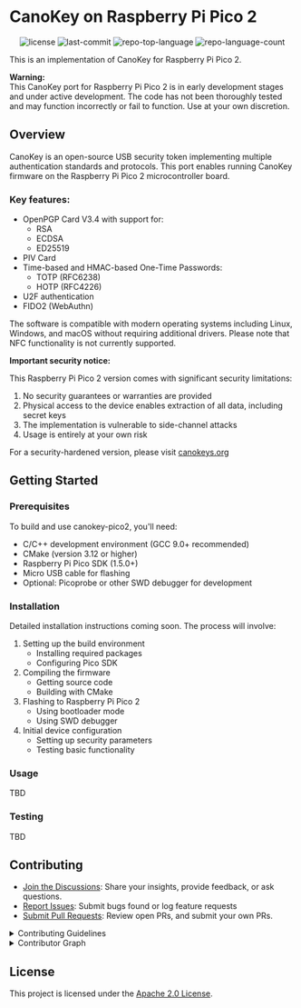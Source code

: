 # CanoKey on Raspberry Pi Pico 2

<p align="center">
	<img src="https://img.shields.io/github/license/WorkingWarrior/canokey-pico2?style=default&logo=opensourceinitiative&logoColor=white&color=0080ff" alt="license">
	<img src="https://img.shields.io/github/last-commit/WorkingWarrior/canokey-pico2?style=default&logo=git&logoColor=white&color=0080ff" alt="last-commit">
	<img src="https://img.shields.io/github/languages/top/WorkingWarrior/canokey-pico2?style=default&color=0080ff" alt="repo-top-language">
	<img src="https://img.shields.io/github/languages/count/WorkingWarrior/canokey-pico2?style=default&color=0080ff" alt="repo-language-count">
</p>

This is an implementation of CanoKey for Raspberry Pi Pico 2.

**Warning:** \
This CanoKey port for Raspberry Pi Pico 2 is in early development stages and under active development. The code has not been thoroughly tested and may function incorrectly or fail to function. Use at your own discretion.

##  Overview

CanoKey is an open-source USB security token implementing multiple authentication standards and protocols. This port enables running CanoKey firmware on the Raspberry Pi Pico 2 microcontroller board.

### Key features:

* OpenPGP Card V3.4 with support for:
  - RSA
  - ECDSA
  - ED25519
* PIV Card
* Time-based and HMAC-based One-Time Passwords:
  - TOTP (RFC6238)
  - HOTP (RFC4226)
* U2F authentication
* FIDO2 (WebAuthn)

The software is compatible with modern operating systems including Linux, Windows, and macOS without requiring additional drivers. Please note that NFC functionality is not currently supported.

**Important security notice:**

This Raspberry Pi Pico 2 version comes with significant security limitations:

1. No security guarantees or warranties are provided
2. Physical access to the device enables extraction of all data, including secret keys
3. The implementation is vulnerable to side-channel attacks
4. Usage is entirely at your own risk

For a security-hardened version, please visit [canokeys.org](https://canokeys.org)

##  Getting Started

###  Prerequisites

To build and use canokey-pico2, you'll need:

- C/C++ development environment (GCC 9.0+ recommended)
- CMake (version 3.12 or higher)
- Raspberry Pi Pico SDK (1.5.0+)
- Micro USB cable for flashing
- Optional: Picoprobe or other SWD debugger for development

### Installation

Detailed installation instructions coming soon. The process will involve:

1. Setting up the build environment
   - Installing required packages
   - Configuring Pico SDK
2. Compiling the firmware
   - Getting source code
   - Building with CMake
3. Flashing to Raspberry Pi Pico 2
   - Using bootloader mode
   - Using SWD debugger
4. Initial device configuration
   - Setting up security parameters
   - Testing basic functionality

###  Usage

TBD

###  Testing

TBD

##  Contributing

- [Join the Discussions](https://github.com/WorkingWarrior/canokey-pico2/discussions): Share your insights, provide feedback, or ask questions.
- [Report Issues](https://github.com/WorkingWarrior/canokey-pico2/issues): Submit bugs found or log feature requests
- [Submit Pull Requests](https://github.com/WorkingWarrior/canokey-pico2/blob/main/CONTRIBUTING.md): Review open PRs, and submit your own PRs.

<details closed>
<summary>Contributing Guidelines</summary>

1. **Fork the Repository**: Start by forking the project repository to your github account.
2. **Clone Locally**: Clone the forked repository to your local machine using a git client.
   ```sh
   git clone https://github.com/WorkingWarrior/canokey-pico2
   ```
3. **Create a New Branch**: Always work on a new branch, giving it a descriptive name.
   ```sh
   git checkout -b new-feature-x
   ```
4. **Make Your Changes**: Develop and test your changes locally.
5. **Commit Your Changes**: Commit with a clear message describing your updates.
   ```sh
   git commit -m 'Implemented new feature x.'
   ```
6. **Push to github**: Push the changes to your forked repository.
   ```sh
   git push origin new-feature-x
   ```
7. **Submit a Pull Request**: Create a PR against the original project repository. Clearly describe the changes and their motivations.
8. **Review**: Once your PR is reviewed and approved, it will be merged into the main branch. Congratulations on your contribution!
</details>

<details closed>
<summary>Contributor Graph</summary>
<br>
<p align="left">
   <a href="https://github.com/WorkingWarrior/canokey-pico2/graphs/contributors">
      <img src="https://contrib.rocks/image?repo=WorkingWarrior/canokey-pico2">
   </a>
</p>
</details>

## License

This project is licensed under the [Apache 2.0 License](LICENSE).
